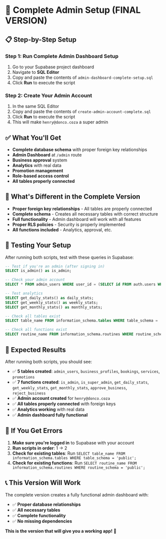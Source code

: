 # 🚀 Complete Admin Setup (FINAL VERSION)

## 📋 **Step-by-Step Setup**

### **Step 1: Run Complete Admin Dashboard Setup**
1. Go to your Supabase project dashboard
2. Navigate to **SQL Editor**
3. Copy and paste the contents of `admin-dashboard-complete-setup.sql`
4. Click **Run** to execute the script

### **Step 2: Create Your Admin Account**
1. In the same SQL Editor
2. Copy and paste the contents of `create-admin-account-complete.sql`
3. Click **Run** to execute the script
4. This will make `henry@donco.coza` a super admin

## ✅ **What You'll Get**

- **Complete database schema** with proper foreign key relationships
- **Admin Dashboard** at `/admin` route
- **Business approval** system
- **Analytics** with real data
- **Promotion management**
- **Role-based access control**
- **All tables properly connected**

## 🔧 **What's Different in the Complete Version**

- **Proper foreign key relationships** - All tables are properly connected
- **Complete schema** - Creates all necessary tables with correct structure
- **Full functionality** - Admin dashboard will work with all features
- **Proper RLS policies** - Security is properly implemented
- **All functions included** - Analytics, approval, etc.

## 🧪 **Testing Your Setup**

After running both scripts, test with these queries in Supabase:

```sql
-- Test if you're an admin (after signing in)
SELECT is_admin() as is_admin;

-- Check your admin account
SELECT * FROM admin_users WHERE user_id = (SELECT id FROM auth.users WHERE email = 'henry@donco.coza');

-- Test analytics
SELECT get_daily_stats() as daily_stats;
SELECT get_weekly_stats() as weekly_stats;
SELECT get_monthly_stats() as monthly_stats;

-- Check all tables exist
SELECT table_name FROM information_schema.tables WHERE table_schema = 'public' AND table_name IN ('admin_users', 'business_profiles', 'bookings', 'services', 'promotions');

-- Check all functions exist
SELECT routine_name FROM information_schema.routines WHERE routine_schema = 'public' AND routine_name IN ('is_admin', 'is_super_admin', 'get_daily_stats', 'get_weekly_stats', 'get_monthly_stats', 'approve_business', 'reject_business');
```

## 🎯 **Expected Results**

After running both scripts, you should see:
- ✅ **5 tables created**: `admin_users`, `business_profiles`, `bookings`, `services`, `promotions`
- ✅ **7 functions created**: `is_admin`, `is_super_admin`, `get_daily_stats`, `get_weekly_stats`, `get_monthly_stats`, `approve_business`, `reject_business`
- ✅ **Admin account created** for `henry@donco.coza`
- ✅ **All tables properly connected** with foreign keys
- ✅ **Analytics working** with real data
- ✅ **Admin dashboard fully functional**

## 🚨 **If You Get Errors**

1. **Make sure you're logged in** to Supabase with your account
2. **Run scripts in order**: 1 → 2
3. **Check for existing tables**: Run `SELECT table_name FROM information_schema.tables WHERE table_schema = 'public';`
4. **Check for existing functions**: Run `SELECT routine_name FROM information_schema.routines WHERE routine_schema = 'public';`

## 📞 **This Version Will Work**

The complete version creates a fully functional admin dashboard with:
- ✅ **Proper database relationships**
- ✅ **All necessary tables**
- ✅ **Complete functionality**
- ✅ **No missing dependencies**

**This is the version that will give you a working app!** 🚀

